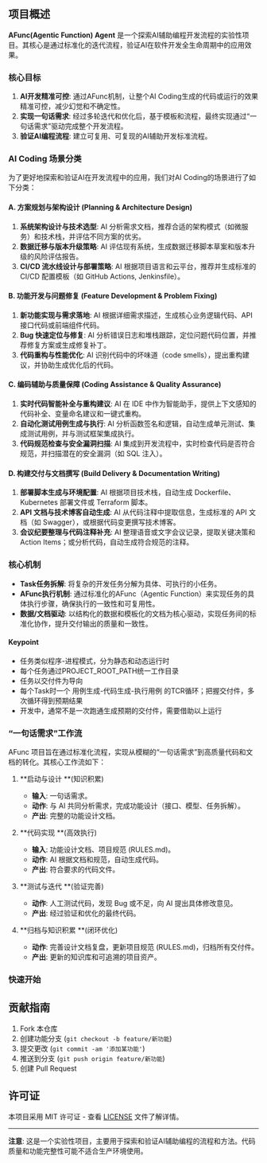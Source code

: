 ## 项目概述

**AFunc(Agentic Function) Agent** 是一个探索AI辅助编程开发流程的实验性项目。其核心是通过标准化的迭代流程，验证AI在软件开发全生命周期中的应用效果。

### 核心目标
1.  **AI开发精准可控**: 通过AFunc机制，让整个AI Coding生成的代码或运行的效果精准可控，减少幻觉和不确定性。
2.  **实现一句话需求**: 经过多轮迭代和优化后，基于模板和流程，最终实现通过“一句话需求”驱动完成整个开发流程。
3.  **验证AI编程流程**: 建立可复用、可复现的AI辅助开发标准流程。

### AI Coding 场景分类

为了更好地探索和验证AI在开发流程中的应用，我们对AI Coding的场景进行了如下分类：

#### A. 方案规划与架构设计 (Planning & Architecture Design)
1.  **系统架构设计与技术选型**: AI 分析需求文档，推荐合适的架构模式（如微服务）和技术栈，并评估不同方案的优劣。
2.  **数据迁移与版本升级策略**: AI 评估现有系统，生成数据迁移脚本草案和版本升级的风险评估报告。
3.  **CI/CD 流水线设计与部署策略**: AI 根据项目语言和云平台，推荐并生成标准的 CI/CD 配置模板（如 GitHub Actions, Jenkinsfile）。

#### B. 功能开发与问题修复 (Feature Development & Problem Fixing)
1.  **新功能实现与需求落地**: AI 根据详细需求描述，生成核心业务逻辑代码、API 接口代码或前端组件代码。
2.  **Bug 快速定位与修复**: AI 分析错误日志和堆栈跟踪，定位问题代码位置，并推荐修复方案或生成修复补丁。
3.  **代码重构与性能优化**: AI 识别代码中的坏味道（code smells），提出重构建议，并协助生成优化后的代码。

#### C. 编码辅助与质量保障 (Coding Assistance & Quality Assurance)
1.  **实时代码智能补全与重构建议**: AI 在 IDE 中作为智能助手，提供上下文感知的代码补全、变量命名建议和一键式重构。
2.  **自动化测试用例生成与执行**: AI 分析函数签名和逻辑，自动生成单元测试、集成测试用例，并与测试框架集成执行。
3.  **代码规范检查与安全漏洞扫描**: AI 集成到开发流程中，实时检查代码是否符合规范，并扫描潜在的安全漏洞（如 SQL 注入）。

#### D. 构建交付与文档撰写 (Build Delivery & Documentation Writing)
1.  **部署脚本生成与环境配置**: AI 根据项目技术栈，自动生成 Dockerfile、Kubernetes 部署文件或 Terraform 脚本。
2.  **API 文档与技术博客自动生成**: AI 从代码注释中提取信息，生成标准的 API 文档（如 Swagger），或根据代码变更撰写技术博客。
3.  **会议纪要整理与代码注释补充**: AI 整理语音或文字会议记录，提取关键决策和 Action Items；或分析代码，自动生成符合规范的注释。

### 核心机制
- **Task任务拆解**: 将复杂的开发任务分解为具体、可执行的小任务。
- **AFunc执行机制**: 通过标准化的AFunc（Agentic Function）来实现任务的具体执行步骤，确保执行的一致性和可复用性。
- **数据/文档驱动**: 以结构化的数据和模板化的文档为核心驱动，实现任务间的标准化协作，提升交付输出的质量和一致性。

#### Keypoint
- 任务类似程序-进程模式，分为静态和动态运行时
- 每个任务通过PROJECT_ROOT_PATH统一工作目录
- 任务以交付件为导向
- 每个Task时一个 用例生成-代码生成-执行用例 的TCR循环；把握交付件，多次循环得到预期结果
- 开发中，通常不是一次跑通生成预期的交付件，需要借助以上运行

### “一句话需求”工作流

AFunc 项目旨在通过标准化流程，实现从模糊的“一句话需求”到高质量代码和文档的转化。其核心工作流如下：

1.  **启动与设计 **(知识积累)
    *   **输入**: 一句话需求。
    *   **动作**: 与 AI 共同分析需求，完成功能设计（接口、模型、任务拆解）。
    *   **产出**: 完整的功能设计文档。

2.  **代码实现 **(高效执行)
    *   **输入**: 功能设计文档、项目规范 (RULES.md)。
    *   **动作**: AI 根据文档和规范，自动生成代码。
    *   **产出**: 符合要求的代码文件。

3.  **测试与迭代 **(验证完善)
    *   **动作**: 人工测试代码，发现 Bug 或不足，向 AI 提出具体修改意见。
    *   **产出**: 经过验证和优化的最终代码。

4.  **归档与知识积累 **(闭环优化)
    *   **动作**: 完善设计文档复盘，更新项目规范 (RULES.md)，归档所有交付件。
    *   **产出**: 更新的知识库和可追溯的项目资产。

### 快速开始

## 贡献指南

1. Fork 本仓库
2. 创建功能分支 (`git checkout -b feature/新功能`)
3. 提交更改 (`git commit -am '添加某功能'`)
4. 推送到分支 (`git push origin feature/新功能`)
5. 创建 Pull Request

## 许可证

本项目采用 MIT 许可证 - 查看 [LICENSE](LICENSE) 文件了解详情。

---

**注意**: 这是一个实验性项目，主要用于探索和验证AI辅助编程的流程和方法。代码质量和功能完整性可能不适合生产环境使用。